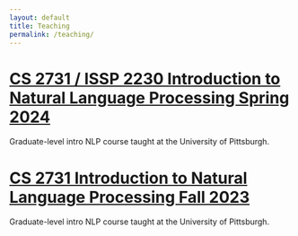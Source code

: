```yaml
---
layout: default
title: Teaching
permalink: /teaching/
---
```


# [CS 2731 / ISSP 2230 Introduction to Natural Language Processing Spring 2024](/cs2731_spring2024)
Graduate-level intro NLP course taught at the University of Pittsburgh.

# [CS 2731 Introduction to Natural Language Processing Fall 2023](/cs2731_fall2023)
Graduate-level intro NLP course taught at the University of Pittsburgh.
